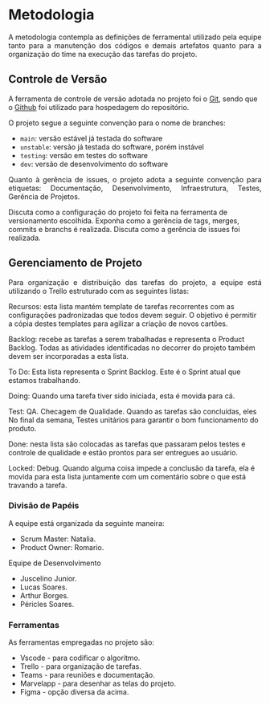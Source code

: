 
# Metodologia

<p align="justify"> A metodologia contempla as definições de ferramental utilizado pela equipe tanto para a manutenção dos códigos e demais artefatos quanto para a organização do time na execução das tarefas do projeto. </p>

## Controle de Versão

A ferramenta de controle de versão adotada no projeto foi o
[Git](https://git-scm.com/), sendo que o [Github](https://github.com)
foi utilizado para hospedagem do repositório.

O projeto segue a seguinte convenção para o nome de branches:

- `main`: versão estável já testada do software
- `unstable`: versão já testada do software, porém instável
- `testing`: versão em testes do software
- `dev`: versão de desenvolvimento do software

<p align="justify"> Quanto à gerência de issues, o projeto adota a seguinte convenção para
etiquetas: Documentação, Desenvolvimento, Infraestrutura, Testes, Gerência de Projetos. </p>

Discuta como a configuração do projeto foi feita na ferramenta de versionamento escolhida. Exponha como a gerência de tags, merges, commits e branchs é realizada. Discuta como a gerência de issues foi realizada.

## Gerenciamento de Projeto

<p align="justify"> Para organização e distribuição das tarefas do projeto, a equipe está utilizando o Trello estruturado com as seguintes listas: </p>  

Recursos: esta lista mantém template de tarefas recorrentes com as configurações padronizadas que todos devem seguir. O objetivo é permitir a cópia destes templates para agilizar a criação de novos cartões. 

Backlog: recebe as tarefas a serem trabalhadas e representa o Product Backlog. Todas as atividades identificadas no decorrer do projeto também devem ser incorporadas a esta lista. 

To Do: Esta lista representa o Sprint Backlog. Este é o Sprint atual que estamos trabalhando. 

Doing: Quando uma tarefa tiver sido iniciada, esta é movida para cá. 

Test: QA. Checagem de Qualidade. Quando as tarefas são concluídas, eles No final da semana, Testes unitários para garantir o bom funcionamento do produto.  

Done: nesta lista são colocadas as tarefas que passaram pelos testes e controle de qualidade e estão prontos para ser entregues ao usuário. 

Locked: Debug. Quando alguma coisa impede a conclusão da tarefa, ela é movida para esta lista juntamente com um comentário sobre o que está travando a tarefa. 


### Divisão de Papéis

A equipe está organizada da seguinte maneira: 

- Scrum Master: Natalia. 
- Product Owner: Romario. 

Equipe de Desenvolvimento 
- Juscelino Junior.
- Lucas Soares. 
- Arthur Borges. 
- Péricles Soares. 

### Ferramentas

As ferramentas empregadas no projeto são:

- Vscode - para codificar o algoritmo. 
- Trello - para organização de tarefas.
- Teams - para reuniões e documentação.
- Marvelapp - para desenhar as telas do projeto.
- Figma - opção diversa da acima. 

